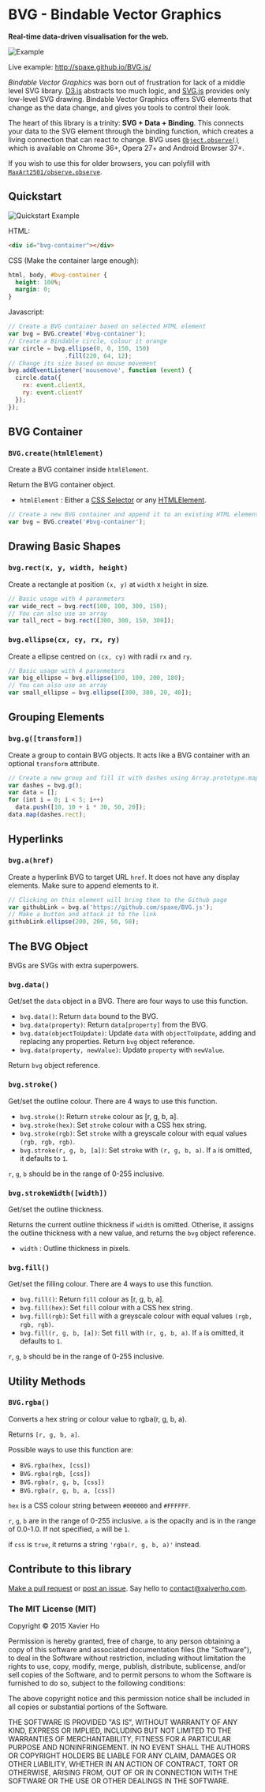# BVG - Bindable Vector Graphics
**Real-time data-driven visualisation for the web.**

![Example](https://raw.githubusercontent.com/Spaxe/BVG.js/master/example.gif)

Live example: http://spaxe.github.io/BVG.js/

*Bindable Vector Graphics* was born out of frustration for lack of a
middle level SVG library. [D3.js](http://d3js.org/) abstracts too much
logic, and [SVG.js](http://svgjs.com/) provides only low-level SVG drawing.
Bindable Vector Graphics offers SVG elements that change as the data change,
and gives you tools to control their look.
  

The heart of this library is a trinity: **SVG + Data + Binding**. This
connects your data to the SVG element through the binding function, which
creates a living connection that can react to change. BVG uses
[`Object.observe()`](http://caniuse.com/#feat=object-observe) which is
available on Chrome 36+, Opera 27+ and Android Browser 37+.

If you wish to use this for older browsers, you can polyfill with
[`MaxArt2501/observe.observe`](https://github.com/MaxArt2501/object-observe).

## Quickstart

![Quickstart Example](https://raw.githubusercontent.com/Spaxe/BVG.js/master/demo/001-hello.gif)

HTML:

```HTML
<div id="bvg-container"></div>
```

CSS (Make the container large enough):

```CSS
html, body, #bvg-container {
  height: 100%;
  margin: 0;
}
```

Javascript:

```Javascript
// Create a BVG container based on selected HTML element
var bvg = BVG.create('#bvg-container');
// Create a Bindable circle, colour it orange
var circle = bvg.ellipse(0, 0, 150, 150)
                .fill(220, 64, 12);
// Change its size based on mouse movement
bvg.addEventListener('mousemove', function (event) {
  circle.data({
    rx: event.clientX,
    ry: event.clientY
  });
});
```
    

## BVG Container 

### `BVG.create(htmlElement)`
Create a BVG container inside `htmlElement`.

Return the BVG container object.

 - `htmlElement`  : Either a [CSS Selector](https://developer.mozilla.org/en-US/docs/Web/Guide/CSS/Getting_Started/Selectors)
                    or any [HTMLElement](https://developer.mozilla.org/en-US/docs/Web/API/HTMLElement).

```Javascript
// Create a new BVG container and append it to an existing HTML element.
var bvg = BVG.create('#bvg-container');
```
    

## Drawing Basic Shapes

### `bvg.rect(x, y, width, height)`

Create a rectangle at position `(x, y)` at `width` x `height` in size.

```Javascript
// Basic usage with 4 paranmeters
var wide_rect = bvg.rect(100, 100, 300, 150);
// You can also use an array
var tall_rect = bvg.rect([300, 300, 150, 300]);
```

### `bvg.ellipse(cx, cy, rx, ry)`

Create a ellipse centred on `(cx, cy)` with radii `rx` and `ry`.

```Javascript
// Basic usage with 4 paranmeters
var big_ellipse = bvg.ellipse(100, 100, 200, 180);
// You can also use an array
var small_ellipse = bvg.ellipse([300, 300, 20, 40]);
```

## Grouping Elements
### `bvg.g([transform])`

Create a group to contain BVG objects. It acts like a BVG container with
an optional `transform` attribute.

```Javascript
// Create a new group and fill it with dashes using Array.prototype.map()
var dashes = bvg.g();
var data = [];
for (int i = 0; i < 5; i++)
  data.push([10, 10 + i * 30, 50, 20]);
data.map(dashes.rect);
```

## Hyperlinks
### `bvg.a(href)`

Create a hyperlink BVG to target URL `href`. It does not have any display
elements. Make sure to append elements to it.

```Javascript
// Clicking on this element will bring them to the Github page
var githubLink = bvg.a('https://github.com/spaxe/BVG.js');
// Make a button and attack it to the link
githubLink.ellipse(200, 200, 50, 50);
```
    

## The BVG Object
BVGs are SVGs with extra superpowers.
    

### `bvg.data()`
Get/set the `data` object in a BVG. There are four ways to use this
function.

 - `bvg.data()`: Return `data` bound to the BVG.
 - `bvg.data(property)`: Return `data[property]` from the BVG.
 - `bvg.data(objectToUpdate)`: Update `data` with `objectToUpdate`,
    adding and replacing any properties. Return `bvg` object reference.
 - `bvg.data(property, newValue)`: Update `property` with `newValue`.

Return `bvg` object reference.
      

### `bvg.stroke()`
Get/set the outline colour. There are 4 ways to use this function.

 - `bvg.stroke()`: Return `stroke` colour as [r, g, b, a].
 - `bvg.stroke(hex)`: Set `stroke` colour with a CSS hex string.
 - `bvg.stroke(rgb)`: Set `stroke` with a greyscale colour with equal
   values `(rgb, rgb, rgb)`.
 - `bvg.stroke(r, g, b, [a])`: Set `stroke` with `(r, g, b, a)`. If `a`
   is omitted, it defaults to `1`.

`r`, `g`, `b` should be in the range of 0-255 inclusive.
      

### `bvg.strokeWidth([width])`
Get/set the outline thickness.

Returns the current outline thickness if `width` is omitted. Otherise,
it assigns the outline thickness with a new value, and returns the `bvg`
object reference.

 - `width`  : Outline thickness in pixels.
      

### `bvg.fill()`
Get/set the filling colour. There are 4 ways to use this function.

 - `bvg.fill()`: Return `fill` colour as [r, g, b, a].
 - `bvg.fill(hex)`: Set `fill` colour with a CSS hex string.
 - `bvg.fill(rgb)`: Set `fill` with a greyscale colour with equal
   values `(rgb, rgb, rgb)`.
 - `bvg.fill(r, g, b, [a])`: Set `fill` with `(r, g, b, a)`. If `a`
   is omitted, it defaults to `1`.

`r`, `g`, `b` should be in the range of 0-255 inclusive.
      

## Utility Methods 

### `BVG.rgba()`
Converts a hex string or colour value to rgba(r, g, b, a).

Returns `[r, g, b, a]`.

Possible ways to use this function are:

 - `BVG.rgba(hex, [css])`
 - `BVG.rgba(rgb, [css])`
 - `BVG.rgba(r, g, b, [css])`
 - `BVG.rgba(r, g, b, a, [css])`

`hex` is a CSS colour string between `#000000` and `#FFFFFF`.

`r`, `g`, `b` are in the range of 0-255 inclusive. `a` is the opacity and
is in the range of 0.0-1.0. If not specified, `a` will be `1`.

if `css` is `true`, it returns a string `'rgba(r, g, b, a)'` instead.
    

## Contribute to this library
[Make a pull request](https://github.com/Spaxe/BVG.js/pulls) or
[post an issue](https://github.com/Spaxe/BVG.js/issues). Say hello to
contact@xaiverho.com.
  

### The MIT License (MIT)
Copyright © 2015 Xavier Ho

Permission is hereby granted, free of charge, to any person obtaining a copy
of this software and associated documentation files (the "Software"), to deal
in the Software without restriction, including without limitation the rights
to use, copy, modify, merge, publish, distribute, sublicense, and/or sell
copies of the Software, and to permit persons to whom the Software is
furnished to do so, subject to the following conditions:

The above copyright notice and this permission notice shall be included in all
copies or substantial portions of the Software.

THE SOFTWARE IS PROVIDED "AS IS", WITHOUT WARRANTY OF ANY KIND, EXPRESS OR
IMPLIED, INCLUDING BUT NOT LIMITED TO THE WARRANTIES OF MERCHANTABILITY,
FITNESS FOR A PARTICULAR PURPOSE AND NONINFRINGEMENT. IN NO EVENT SHALL THE
AUTHORS OR COPYRIGHT HOLDERS BE LIABLE FOR ANY CLAIM, DAMAGES OR OTHER
LIABILITY, WHETHER IN AN ACTION OF CONTRACT, TORT OR OTHERWISE, ARISING FROM,
OUT OF OR IN CONNECTION WITH THE SOFTWARE OR THE USE OR OTHER DEALINGS IN THE
SOFTWARE.
  

